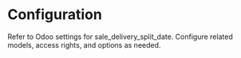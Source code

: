 # Configuration

Refer to Odoo settings for sale_delivery_split_date. Configure related models, access rights, and options as needed.
